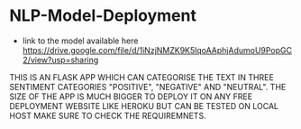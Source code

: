 # NLP-Model-Deployment
* link to the model available here https://drive.google.com/file/d/1iNzjNMZK9K5lqoAAphjAdumoU9PopGC2/view?usp=sharing

THIS IS AN FLASK APP WHICH CAN CATEGORISE THE TEXT IN THREE SENTIMENT CATEGORIES "POSITIVE", "NEGATIVE" AND "NEUTRAL".
THE SIZE OF THE APP IS MUCH BIGGER TO DEPLOY IT ON ANY FREE DEPLOYMENT WEBSITE LIKE HEROKU BUT CAN BE TESTED ON LOCAL HOST MAKE SURE TO CHECK THE REQUIREMNETS.
